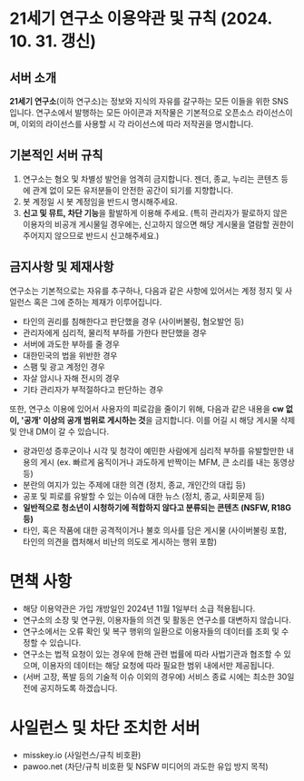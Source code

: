 # 21세기 연구소 이용약관 및 규칙 (2024. 10. 31. 갱신)

## 서버 소개

**21세기 연구소**(이하 연구소)는 정보와 지식의 자유를 갈구하는 모든 이들을 위한 SNS입니다.
연구소에서 발행하는 모든 아이콘과 저작물은 기본적으로 오픈소스 라이선스이며, 이외의 라이선스를 사용할 시 각 라이선스에 따라 저작권을 명시합니다.

## 기본적인 서버 규칙

1. 연구소는 혐오 및 차별성 발언을 엄격히 금지합니다. 젠더, 종교, 누리는 콘텐츠 등에 관계 없이 모든 유저분들이 안전한 공간이 되기를 지향합니다.
2. 봇 계정일 시 봇 계정임을 반드시 명시해주세요.
3. **신고 및 뮤트, 차단 기능**을 활발하게 이용해 주세요. (특히 관리자가 팔로하지 않은 이용자의 비공개 게시물일 경우에는, 신고하지 않으면 해당 게시물을 열람할 권한이 주어지지 않으므로 반드시 신고해주세요.)

## 금지사항 및 제재사항

연구소는 기본적으로는 자유를 추구하나, 다음과 같은 사항에 있어서는 계정 정지 및 사일런스 혹은 그에 준하는 제재가 이루어집니다.
- 타인의 권리를 침해한다고 판단했을 경우 (사이버불링, 혐오발언 등)
- 관리자에게 심리적, 물리적 부하를 가한다 판단했을 경우
- 서버에 과도한 부하를 줄 경우
- 대한민국의 법을 위반한 경우
- 스팸 및 광고 계정인 경우
- 자살 암시나 자해 전시의 경우
- 기타 관리자가 부적절하다고 판단하는 경우

또한, 연구소 이용에 있어서 사용자의 피로감을 줄이기 위해, 다음과 같은 내용을 **cw 없이, '공개' 이상의 공개 범위로 게시하는 것**을 금지합니다. 이를 어길 시 해당 게시물 삭제 및 안내 DM이 갈 수 있습니다.
- 광과민성 증후군이나 시각 및 청각이 예민한 사람에게 심리적 부하를 유발할만한 내용의 게시 (ex. 빠르게 움직이거나 과도하게 반짝이는 MFM, 큰 소리를 내는 동영상 등)
- 분란의 여지가 있는 주제에 대한 의견 (정치, 종교, 개인간의 대립 등)
- 공포 및 피로를 유발할 수 있는 이슈에 대한 뉴스 (정치, 종교, 사회문제 등)
- **일반적으로 청소년이 시청하기에 적합하지 않다고 분류되는 콘텐츠 (NSFW, R18G 등)**
- 타인, 혹은 작품에 대한 공격적이거나 불호 의사를 담은 게시물 (사이버불링 포함, 타인의 의견을 캡처해서 비난의 의도로 게시하는 행위 포함)

# 면책 사항

- 해당 이용약관은 가입 개방일인 2024년 11월 1일부터 소급 적용됩니다.
- 연구소의 소장 및 연구원, 이용자들의 의견 및 활동은 연구소를 대변하지 않습니다.
- 연구소에서는 오류 확인 및 복구 행위의 일환으로 이용자들의 데이터를 조회 및 수정할 수 있습니다.
- 연구소는 법적 요청이 있는 경우에 한해 관련 법률에 따라 사법기관과 협조할 수 있으며, 이용자의 데이터는 해당 요청에 따라 필요한 범위 내에서만 제공됩니다.
- (서버 고장, 폭발 등의 기술적 이슈 이외의 경우에) 서비스 종료 시에는 최소한 30일 전에 공지하도록 하겠습니다.

# 사일런스 및 차단 조치한 서버

- misskey.io (사일런스/규칙 비호환)
- pawoo.net (차단/규칙 비호환 및 NSFW 미디어의 과도한 유입 방지 목적)
